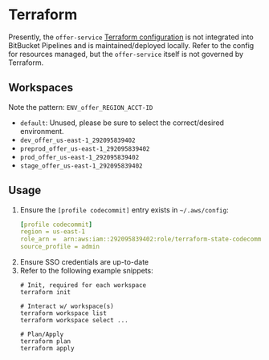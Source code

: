 # Terraform

Presently, the `offer-service` [Terraform configuration](https://bitbucket.org/fetchrewards/offer-service/src/master/terraform/) is not integrated into BitBucket Pipelines and is maintained/deployed locally.
Refer to the config for resources managed, but the `offer-service` itself is not governed by Terraform. 

## Workspaces

Note the pattern: `ENV_offer_REGION_ACCT-ID`

- `default`: Unused, please be sure to select the correct/desired environment.
- `dev_offer_us-east-1_292095839402`
- `preprod_offer_us-east-1_292095839402`
- `prod_offer_us-east-1_292095839402`
- `stage_offer_us-east-1_292095839402`

## Usage

1. Ensure the `[profile codecommit]` entry exists in `~/.aws/config`:
    ```yaml
    [profile codecommit]
    region = us-east-1
    role_arn =  arn:aws:iam::292095839402:role/terraform-state-codecommit
    source_profile = admin
    ```
1. Ensure SSO credentials are up-to-date
1. Refer to the following example snippets:
    ```shell
    # Init, required for each workspace
    terraform init
    
    # Interact w/ workspace(s)
    terraform workspace list
    terraform workspace select ...
   
    # Plan/Apply
    terraform plan
    terraform apply
    ```
